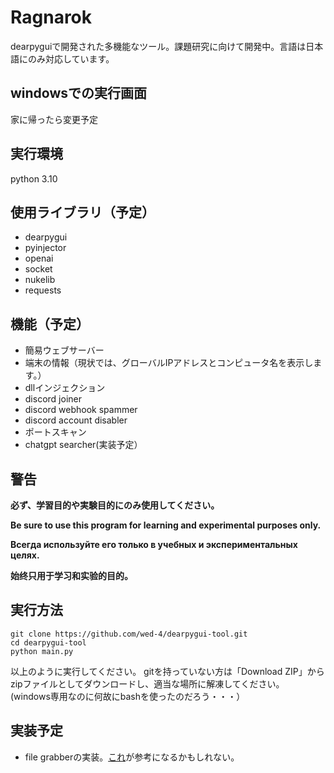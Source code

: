 # Ragnarok
dearpyguiで開発された多機能なツール。課題研究に向けて開発中。言語は日本語にのみ対応しています。

## windowsでの実行画面

家に帰ったら変更予定


## 実行環境

python 3.10

## 使用ライブラリ（予定）

 - dearpygui
 - pyinjector
 - openai
 - socket
 - nukelib
 - requests

## 機能（予定）

 - 簡易ウェブサーバー
 - 端末の情報（現状では、グローバルIPアドレスとコンピュータ名を表示します。）
 - dllインジェクション
 - discord joiner
 - discord webhook spammer
 - discord account disabler
 - ポートスキャン
 - chatgpt searcher(実装予定）

## 警告

**必ず、学習目的や実験目的にのみ使用してください。**

**Be sure to use this program for learning and experimental purposes only.**

**Всегда используйте его только в учебных и экспериментальных целях.**

**始终只用于学习和实验的目的。**

## 実行方法

    git clone https://github.com/wed-4/dearpygui-tool.git
    cd dearpygui-tool
    python main.py

以上のように実行してください。
gitを持っていない方は「Download ZIP」からzipファイルとしてダウンロードし、適当な場所に解凍してください。
(windows専用なのに何故にbashを使ったのだろう・・・）


## 実装予定

 - file grabberの実装。[これ](https://github.com/FZGbzuw412/Python-RAT/blob/main/server.py)が参考になるかもしれない。

